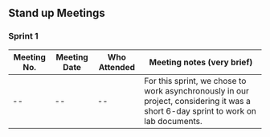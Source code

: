 ## Stand up Meetings

### Sprint 1

|  Meeting No. | Meeting Date | Who Attended | Meeting notes (very brief)                                                                                                         | 
|-------------|--------------|--------------|------------------------------------------------------------------------------------------------------------------------------------|
| --          | --           | --           | For this sprint, we chose to work asynchronously in our project, considering it was a short 6-day sprint to work on lab documents. |